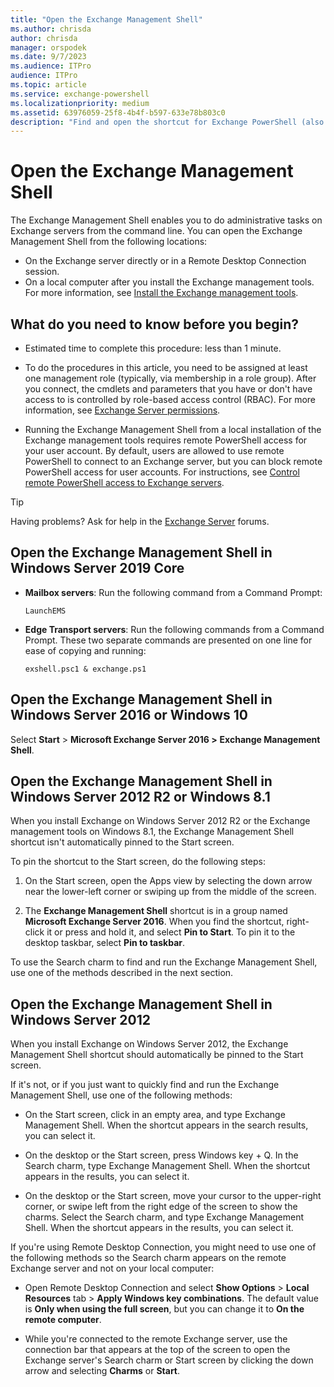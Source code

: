 ```yaml
---
title: "Open the Exchange Management Shell"
ms.author: chrisda
author: chrisda
manager: orspodek
ms.date: 9/7/2023
ms.audience: ITPro
audience: ITPro
ms.topic: article
ms.service: exchange-powershell
ms.localizationpriority: medium
ms.assetid: 63976059-25f8-4b4f-b597-633e78b803c0
description: "Find and open the shortcut for Exchange PowerShell (also known as the Exchange Management Shell) on Exchange servers or computers that have the Exchange management tools installed."
---
```


# Open the Exchange Management Shell

The Exchange Management Shell enables you to do administrative tasks on Exchange servers from the command line. You can open the Exchange Management Shell from the following locations:

- On the Exchange server directly or in a Remote Desktop Connection session.
- On a local computer after you install the Exchange management tools. For more information, see [Install the Exchange management tools](/Exchange/plan-and-deploy/post-installation-tasks/install-management-tools).

## What do you need to know before you begin?

- Estimated time to complete this procedure: less than 1 minute.

- To do the procedures in this article, you need to be assigned at least one management role (typically, via membership in a role group). After you connect, the cmdlets and parameters that you have or don't have access to is controlled by role-based access control (RBAC). For more information, see [Exchange Server permissions](/exchange/permissions/permissions).

- Running the Exchange Management Shell from a local installation of the Exchange management tools requires remote PowerShell access for your user account. By default, users are allowed to use remote PowerShell to connect to an Exchange server, but you can block remote PowerShell access for user accounts. For instructions, see [Control remote PowerShell access to Exchange servers](control-remote-powershell-access-to-exchange-servers.md).

> [!TIP]
> Having problems? Ask for help in the [Exchange Server](https://go.microsoft.com/fwlink/p/?linkId=60612) forums.

## Open the Exchange Management Shell in Windows Server 2019 Core

- **Mailbox servers**: Run the following command from a Command Prompt:

  ```dos
  LaunchEMS
  ```

- **Edge Transport servers**: Run the following commands from a Command Prompt. These two separate commands are presented on one line for ease of copying and running:

  ```dos
  exshell.psc1 & exchange.ps1
  ```

## Open the Exchange Management Shell in Windows Server 2016 or Windows 10

Select **Start** \> **Microsoft Exchange Server 2016 \>** **Exchange Management Shell**.

## Open the Exchange Management Shell in Windows Server 2012 R2 or Windows 8.1

When you install Exchange on Windows Server 2012 R2 or the Exchange management tools on Windows 8.1, the Exchange Management Shell shortcut isn't automatically pinned to the Start screen.

To pin the shortcut to the Start screen, do the following steps:

1. On the Start screen, open the Apps view by selecting the down arrow near the lower-left corner or swiping up from the middle of the screen.

2. The **Exchange Management Shell** shortcut is in a group named **Microsoft Exchange Server 2016**. When you find the shortcut, right-click it or press and hold it, and select **Pin to Start**. To pin it to the desktop taskbar, select **Pin to taskbar**.

To use the Search charm to find and run the Exchange Management Shell, use one of the methods described in the next section.

## Open the Exchange Management Shell in Windows Server 2012

When you install Exchange on Windows Server 2012, the Exchange Management Shell shortcut should automatically be pinned to the Start screen.

If it's not, or if you just want to quickly find and run the Exchange Management Shell, use one of the following methods:

- On the Start screen, click in an empty area, and type Exchange Management Shell. When the shortcut appears in the search results, you can select it.

- On the desktop or the Start screen, press Windows key + Q. In the Search charm, type Exchange Management Shell. When the shortcut appears in the results, you can select it.

- On the desktop or the Start screen, move your cursor to the upper-right corner, or swipe left from the right edge of the screen to show the charms. Select the Search charm, and type Exchange Management Shell. When the shortcut appears in the results, you can select it.

If you're using Remote Desktop Connection, you might need to use one of the following methods so the Search charm appears on the remote Exchange server and not on your local computer:

- Open Remote Desktop Connection and select **Show Options** \> **Local Resources** tab \> **Apply Windows key combinations**. The default value is **Only when using the full screen**, but you can change it to **On the remote computer**.

- While you're connected to the remote Exchange server, use the connection bar that appears at the top of the screen to open the Exchange server's Search charm or Start screen by clicking the down arrow and selecting **Charms** or **Start**.
